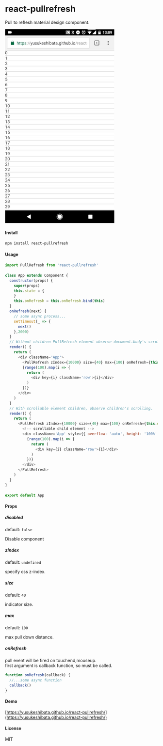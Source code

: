 # react-pullrefresh

Pull to reflesh material design component.

![](/2017_03_06_13_09_14.gif?raw=true)

#### Install

```sh
npm install react-pullrefresh
```

#### Usage

```javascript
import PullRefresh from 'react-pullrefresh'

class App extends Component {
  constructor(props) {
    super(props)
    this.state = {
    }
    this.onRefresh = this.onRefresh.bind(this)
  }
  onRefresh(next) {
    // some async process...
    setTimeout(_ => {
      next()
    },2000)
  }
  // Without children PullRefresh element observe document.body's scroll
  render() {
    return (
      <div className='App'>
        <PullRefresh zIndex={10000} size={40} max={100} onRefresh={this.onRefresh}/>
        {range(100).map(i => {
          return (
            <div key={i} className='row'>{i}</div>
          )
        })}
      </div>
    )
  }
  // With scrollable element children, observe children's scrolling.
  render() {
    return (
      <PullRefresh zIndex={10000} size={40} max={100} onRefresh={this.onRefresh}>
        <!-- scrollable child element -->
        <div className='App' style={{ overflow: 'auto', height: '100%' }}>
          {range(100).map(i => {
            return (
              <div key={i} className='row'>{i}</div>
            )
          })}
        </div>
      </PullRefresh>
    )
  }
}

export default App
```

#### Props

##### disabled
default: `false`

Disable component

##### zIndex
default: `undefined`

specify css z-index.

##### size
default: `40`

indicator size.

##### max
default: `100`

max pull down distance.

##### onRefresh

pull event will be fired on touchend,mouseup.  
first argument is callback function, so must be called.  

```javascript
function onRefresh(callback) {
  //...some async function
  callback()
}
```

#### Demo

[https://yusukeshibata.github.io/react-pullrefresh/](https://yusukeshibata.github.io/react-pullrefresh/)


#### License

MIT

